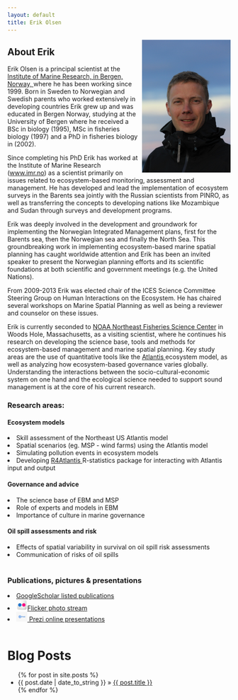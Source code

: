 ```yaml
---
layout: default
title: Erik Olsen
---
```


<img src="/assets/erik_ute.jpg" style="float: right;  width: 200px;  padding:0px 0px 0px 5px;"/>

## About Erik 



Erik Olsen is a principal scientist at the <a href="http://www.imr.no">Institute of Marine Research, in Bergen, Norway, </a> where he has been working since 1999. Born in Sweden to Norwegian and Swedish parents who worked extensively in developing countries Erik grew up and was educated in Bergen Norway, studying at the University of Bergen where he received a BSc in biology (1995), MSc in fisheries biology (1997) and a PhD in fisheries biology in (2002). </br>

Since completing his PhD Erik has worked at the Institute of Marine Research (www.imr.no) as a scientist primarily on issues related to ecosystem-based monitoring, assessment and management. He has developed and lead the implementation of ecosystem surveys in the Barents sea jointly with the Russian scientists from PINRO, as well as transferring the concepts to developing nations like Mozambique and Sudan through surveys and development programs. </br>

Erik was deeply involved in the development and groundwork for implementing the Norwegian Integrated Management plans, first for the Barents sea, then the Norwegian sea and finally the North Sea. This groundbreaking work in implementing ecosystem-based marine spatial planning has caught worldwide attention and Erik has been an invited speaker to present the Norwegian planning efforts and its scientific foundations at both scientific and government meetings (e.g. the United Nations). </br>

From 2009-2013 Erik was elected chair of the ICES Science Committee Steering Group on Human Interactions on the Ecosystem. He has chaired several workshops on Marine Spatial Planning as well as being a reviewer and counselor on these issues. </br>

Erik is currently seconded to <a href="http://nefsc.noaa.gov"> NOAA Northeast Fisheries Science Center</a> in Woods Hole, Massachusetts, as  a visiting scientist, where he continues his research on developing the science base, tools and methods for ecosystem-based management and marine spatial planning.  Key study areas are the use of quantitative tools like the <a href="http://www.csiro.au/organisation-structure/divisions/marine--atmospheric-research/atlantis-ecosystem-model"> Atlantis </a> ecosystem model, as well as analyzing how ecosystem-based governance varies globally. Understanding the interactions between the socio-cultural-economic system on one hand and the ecological science needed to support sound management is at the core of his current research. </br>
 


### Research areas:

#### Ecosystem models 
<li> Skill assessment of the Northeast US Atlantis model </li>
<li> Spatial scenarios (eg. MSP - wind farms) using the Atlantis model </li>
<li> Simulating  pollution events in ecosystem models </li>
<li> Developing <a href="https://github.com/cddesjardins/R4Atlantis"> R4Atlantis </a> R-statistics package for interacting with Atlantis input and output


#### Governance and advice
<li> The science base of EBM and MSP </li>
<li> Role of experts and models in EBM </li>
<li> Importance of culture in marine governance </li>

#### Oil spill assessments and risk
<li> Effects of spatial variability in survival on oil spill risk assessments</li>
<li> Communication of risks of oil spills </li>
</br>

### Publications, pictures & presentations

<li><a href="http://scholar.google.no/citations?user=JbTaBZkAAAAJ">GoogleScholar listed publications </a> </li>
<li><a href="https://www.flickr.com/photos/90745523@N06/"> <img src="/assets/flickr.png" style="width: 25px"/>Flicker photo stream  </a> 
<li><a href="http://prezi.com/your/"> <img src="/assets/prezi.png" style="width: 25px"/> Prezi online presentations</a>
</li>
</br>




<div id="home">
  <h1>Blog Posts</h1>
  <ul class="posts">
    {% for post in site.posts %}
      <li><span>{{ post.date | date_to_string }}</span> &raquo; <a href="{{ post.url }}">{{ post.title }}</a></li>
    {% endfor %}
  </ul>
</div>
